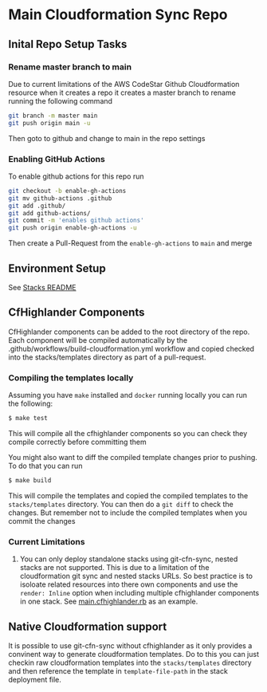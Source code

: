 # Main Cloudformation Sync Repo

## Inital Repo Setup Tasks

### Rename master branch to main

Due to current limitations of the AWS CodeStar Github Cloudformation resource when it creates a repo it creates a master branch to rename running the following command

```bash
git branch -m master main
git push origin main -u
```

Then goto to github and change to main in the repo settings

### Enabling GitHub Actions

To enable github actions for this repo run

```bash
git checkout -b enable-gh-actions
git mv github-actions .github
git add .github/
git add github-actions/
git commit -m 'enables github actions'
git push origin enable-gh-actions -u
```

Then create a Pull-Request from the `enable-gh-actions` to `main` and merge

## Environment Setup

See [Stacks README](stacks/README.md)

## CfHighlander Components

CfHighlander components can be added to the root directory of the repo. Each component will be compiled automatically by the .github/workflows/build-cloudformation.yml workflow and copied checked into the stacks/templates directory as part of a pull-request.

### Compiling the templates locally

Assuming you have `make` installed and `docker` running locally you can run the following:

```bash
$ make test
```
This will compile all the cfhighlander components so you can check they compile correctly before committing them

You might also want to diff the compiled template changes prior to pushing. To do that you can run

```bash
$ make build
```

This will compile the templates and copied the compiled templates to the `stacks/templates` directory. You can then do a `git diff` to check the changes. But remember not to include the compiled templates when you commit the changes

### Current Limitations

1. You can only deploy standalone stacks using git-cfn-sync, nested stacks are not supported. This is due to a limitation of the cloudformation git sync and nested stacks URLs. So best practice is to isoloate related resources into there own components and use the `render: Inline` option when including multiple cfhighlander components in one stack. See [main.cfhighlander.rb](main.cfhighlander.rb) as an example.

## Native Cloudformation support

It is possible to use git-cfn-sync without cfhighlander as it only provides a convinent way to generate cloudformation templates. Do to this you can just checkin raw cloudformation templates into the `stacks/templates` directory and then reference the template in `template-file-path` in the stack deployment file.